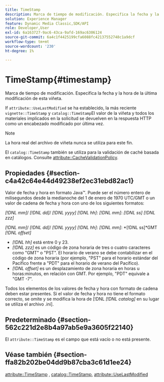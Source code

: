 ```yaml
---
title: TimeStamp
description: Marca de tiempo de modificación. Especifica la fecha y la hora de la última modificación de esta viñeta.
solution: Experience Manager
feature: Dynamic Media Classic,SDK/API
role: Developer,User
exl-id: 6a163727-9ac6-43ca-9afd-169ac6306124
source-git-commit: 6a4c1f4425199cfa6088fc42137552748c1a9dcf
workflow-type: tm+mt
source-wordcount: '230'
ht-degree: 1%

---
```


# TimeStamp{#timestamp}

Marca de tiempo de modificación. Especifica la fecha y la hora de la última modificación de esta viñeta.

If `attribute::UseLastModified` se ha establecido, la más reciente `vignette::TimeStamp` y `catalog::TimeStamp`El valor de la viñeta y todos los materiales implicados en la solicitud se devuelven en la respuesta HTTP como un encabezado modificado por última vez.

>[!NOTE]
>
>La hora real del archivo de viñeta nunca se utiliza para este fin.

El `catalog::TimeStamp` también se utiliza para la validación de caché basada en catálogos. Consulte [attribute::CacheValidationPolicy](/help/aem-is-ir-api/ir-api/material-cat/image-rendering-api-ref/c-ir-material-catalog/c-ir-attributes-reference/r-ir-cachevalidationpolicy.md).

## Propiedades {#section-c4a42c64e44d49238ef2ec31ebd82ac1}

Valor de fecha y hora en formato Java™. Puede ser el número entero de milisegundos desde la medianoche del 1 de enero de 1970 UTC/GMT o un valor de cadena de fecha y hora con uno de los siguientes formatos:

*[!DNL mm]*/ *[!DNL dd]*/ *[!DNL yyyy]* *[!DNL hh]*: *[!DNL mm]*: *[!DNL ss]* *[!DNL zzz]*

*[!DNL mm]*/ *[!DNL dd]*/ *[!DNL yyyy]* *[!DNL hh]*: *[!DNL mm]*: *[!DNL ss]*GMT *[!DNL offset]*

* *[!DNL hh]* está entre 0 y 23.
* *[!DNL zzz]* es un código de zona horaria de tres o cuatro caracteres como &quot;GMT&quot; o &quot;PST&quot;. El horario de verano se debe contabilizar en el código de zona horaria (por ejemplo, &quot;PST&quot; para el horario estándar del Pacífico frente a &quot;PDT&quot; para el horario de verano del Pacífico).
* *[!DNL offset]* es un desplazamiento de zona horaria en horas u horas:minutos, en relación con GMT. Por ejemplo, &quot;PDT&quot; equivale a &quot;GMT -7&quot;.

Todos los elementos de los valores de fecha y hora con formato de cadena deben estar presentes. Si el valor de fecha y hora no tiene el formato correcto, se omite y se modifica la hora de [!DNL *[!DNL catalog]* en su lugar se utiliza el archivo .ini].

## Predeterminado {#section-562c221d2e8b4a97ab5e9a3605f22140}

El `attribute::TimeStamp` es el campo que está vacío o no está presente.

## Véase también {#section-ffa82b202be04dd9b87cba3c61d1ee24}

[attribute::TimeStamp](../../../../../ir-api/material-cat/image-rendering-api-ref/c-ir-material-catalog/c-ir-attributes-reference/r-ir-timestamp.md#reference-8373ad4ee03d4e4b9a8fc96cf42b3181) , [catalog::TimeStamp](../../../../../ir-api/material-cat/image-rendering-api-ref/c-ir-material-catalog/c-ir-material-data-reference/r-ir-timestamp-dataref.md#reference-6daf7973dc4f4b4e9e8165756db7c319), [attribute::UseLastModified](../../../../../ir-api/material-cat/image-rendering-api-ref/c-ir-material-catalog/c-ir-attributes-reference/r-ir-uselastmodified.md#reference-d2ab628c9e004fedbd38324866dbca1d)
